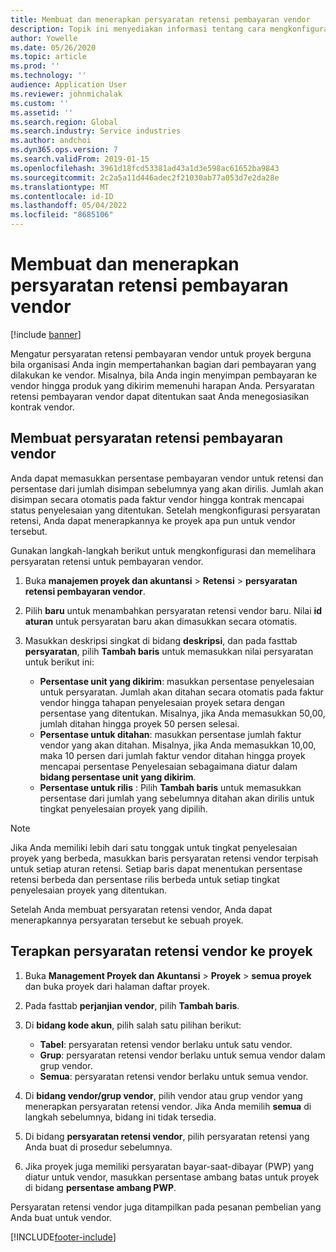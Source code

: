 ```yaml
---
title: Membuat dan menerapkan persyaratan retensi pembayaran vendor
description: Topik ini menyediakan informasi tentang cara mengkonfigurasi dan memelihara persyaratan retensi untuk pembayaran vendor.
author: Yowelle
ms.date: 05/26/2020
ms.topic: article
ms.prod: ''
ms.technology: ''
audience: Application User
ms.reviewer: johnmichalak
ms.custom: ''
ms.assetid: ''
ms.search.region: Global
ms.search.industry: Service industries
ms.author: andchoi
ms.dyn365.ops.version: 7
ms.search.validFrom: 2019-01-15
ms.openlocfilehash: 3961d18fcd53381ad43a1d3e598ac61652ba9843
ms.sourcegitcommit: 2c2a5a11d446adec2f21030ab77a053d7e2da28e
ms.translationtype: MT
ms.contentlocale: id-ID
ms.lasthandoff: 05/04/2022
ms.locfileid: "8685106"
---
```

# <a name="create-and-apply-vendor-payment-retention-terms"></a>Membuat dan menerapkan persyaratan retensi pembayaran vendor

[!include [banner](../includes/banner.md)] 

Mengatur persyaratan retensi pembayaran vendor untuk proyek berguna bila organisasi Anda ingin mempertahankan bagian dari pembayaran yang dilakukan ke vendor. Misalnya, bila Anda ingin menyimpan pembayaran ke vendor hingga produk yang dikirim memenuhi harapan Anda. Persyaratan retensi pembayaran vendor dapat ditentukan saat Anda menegosiasikan kontrak vendor.

## <a name="create-vendor-payment-retention-terms"></a>Membuat persyaratan retensi pembayaran vendor

Anda dapat memasukkan persentase pembayaran vendor untuk retensi dan persentase dari jumlah disimpan sebelumnya yang akan dirilis. Jumlah akan disimpan secara otomatis pada faktur vendor hingga kontrak mencapai status penyelesaian yang ditentukan. Setelah mengkonfigurasi persyaratan retensi, Anda dapat menerapkannya ke proyek apa pun untuk vendor tersebut.

Gunakan langkah-langkah berikut untuk mengkonfigurasi dan memelihara persyaratan retensi untuk pembayaran vendor. 

1. Buka **manajemen proyek dan akuntansi** > **Retensi** > **persyaratan retensi pembayaran vendor**.
2. Pilih **baru** untuk menambahkan persyaratan retensi vendor baru. Nilai **id aturan** untuk persyaratan baru akan dimasukkan secara otomatis. 
3. Masukkan deskripsi singkat di bidang **deskripsi**, dan pada fasttab **persyaratan**, pilih **Tambah baris** untuk memasukkan nilai persyaratan untuk berikut ini:

   - **Persentase unit yang dikirim**: masukkan persentase penyelesaian untuk persyaratan. Jumlah akan ditahan secara otomatis pada faktur vendor hingga tahapan penyelesaian proyek setara dengan persentase yang ditentukan. Misalnya, jika Anda memasukkan 50,00, jumlah ditahan hingga proyek 50 persen selesai.
   - **Persentase untuk ditahan**: masukkan persentase jumlah faktur vendor yang akan ditahan. Misalnya, jika Anda memasukkan 10,00, maka 10 persen dari jumlah faktur vendor ditahan hingga proyek mencapai persentase Penyelesaian sebagaimana diatur dalam **bidang persentase unit yang dikirim**.
   - **Persentase untuk rilis** : Pilih **Tambah baris** untuk memasukkan persentase dari jumlah yang sebelumnya ditahan akan dirilis untuk tingkat penyelesaian proyek yang dipilih.

> [!NOTE]
> Jika Anda memiliki lebih dari satu tonggak untuk tingkat penyelesaian proyek yang berbeda, masukkan baris persyaratan retensi vendor terpisah untuk setiap aturan retensi. Setiap baris dapat menentukan persentase retensi berbeda dan persentase rilis berbeda untuk setiap tingkat penyelesaian proyek yang ditentukan.

Setelah Anda membuat persyaratan retensi vendor, Anda dapat menerapkannya persyaratan tersebut ke sebuah proyek.

## <a name="apply-vendor-retention-terms-to-a-project"></a>Terapkan persyaratan retensi vendor ke proyek

1. Buka **Management Proyek dan Akuntansi** > **Proyek** > **semua proyek** dan buka proyek dari halaman daftar proyek.
2. Pada fasttab **perjanjian vendor**, pilih **Tambah baris**.
3. Di **bidang kode akun**, pilih salah satu pilihan berikut: 

   - **Tabel**: persyaratan retensi vendor berlaku untuk satu vendor.
   - **Grup**: persyaratan retensi vendor berlaku untuk semua vendor dalam grup vendor.
   - **Semua**: persyaratan retensi vendor berlaku untuk semua vendor.

4. Di **bidang vendor/grup vendor**, pilih vendor atau grup vendor yang menerapkan persyaratan retensi vendor. Jika Anda memilih **semua** di langkah sebelumnya, bidang ini tidak tersedia.
5. Di bidang **persyaratan retensi vendor**, pilih persyaratan retensi yang Anda buat di prosedur sebelumnya.
6. Jika proyek juga memiliki persyaratan bayar-saat-dibayar (PWP) yang diatur untuk vendor, masukkan persentase ambang batas untuk proyek di bidang **persentase ambang PWP**.

Persyaratan retensi vendor juga ditampilkan pada pesanan pembelian yang Anda buat untuk vendor.


[!INCLUDE[footer-include](../includes/footer-banner.md)]